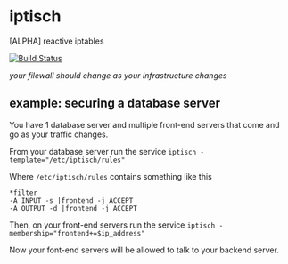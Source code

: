 iptisch
=======

[ALPHA] reactive iptables

[![Build Status](https://travis-ci.org/supershabam/iptisch.svg?branch=master)](https://travis-ci.org/supershabam/iptisch)

*your filewall should change as your infrastructure changes*

example: securing a database server
-----------------------------------

You have 1 database server and multiple front-end servers that come and go as your traffic changes.

From your database server run the service `iptisch -template="/etc/iptisch/rules"`

Where `/etc/iptisch/rules` contains something like this

```
*filter
-A INPUT -s |frontend -j ACCEPT
-A OUTPUT -d |frontend -j ACCEPT
```

Then, on your front-end servers run the service `iptisch -membership="frontend+=$ip_address"`

Now your font-end servers will be allowed to talk to your backend server.

